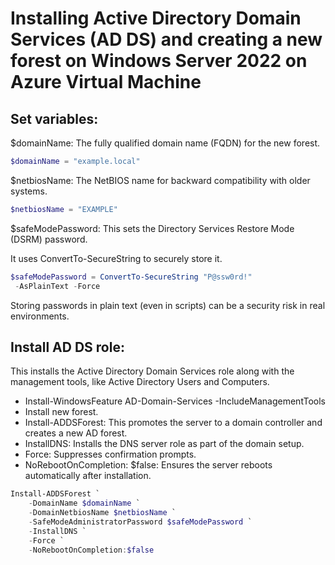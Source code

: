 # Installing Active Directory Domain Services (AD DS) and creating a new forest on Windows Server 2022 on Azure Virtual Machine

## Set variables:

$domainName: The fully qualified domain name (FQDN) for the new forest.

```powershell
$domainName = "example.local"
```

$netbiosName: The NetBIOS name for backward compatibility with older systems.

```powershell
$netbiosName = "EXAMPLE"
```

$safeModePassword: This sets the Directory Services Restore Mode (DSRM) password. 

It uses ConvertTo-SecureString to securely store it.

```powershell
$safeModePassword = ConvertTo-SecureString "P@ssw0rd!"
 -AsPlainText -Force
```

Storing passwords in plain text (even in scripts) can be a security risk in real environments. 

## Install AD DS role:

This installs the Active Directory Domain Services role along with the management tools, like Active Directory Users and Computers.

- Install-WindowsFeature AD-Domain-Services -IncludeManagementTools
- Install new forest.
- Install-ADDSForest: This promotes the server to a domain controller and creates a new AD forest.
- InstallDNS: Installs the DNS server role as part of the domain setup.
- Force: Suppresses confirmation prompts.
- NoRebootOnCompletion: $false: Ensures the server reboots automatically after installation.

```powershell
Install-ADDSForest `
    -DomainName $domainName `
    -DomainNetbiosName $netbiosName `
    -SafeModeAdministratorPassword $safeModePassword `
    -InstallDNS `
    -Force `
    -NoRebootOnCompletion:$false
```

